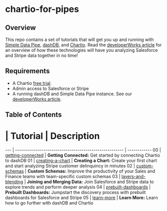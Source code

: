 # chartio-for-pipes

## Overview
This repo contains a set of tutorials that will get you up and running with
[Simple Data Pipe](https://developer.ibm.com/clouddataservices/simple-data-pipe/),
[dashDB](https://www.ibm.com/software/data/dashdb/), and [Chartio](https://chartio.com/). Read the
[developerWorks article]() for an overview of how these technologies will have you analyzing
Salesforce and Stripe data together in no time!

## Requirements
- A Chartio [free trial](http://landing.chartio.com/request-a-demo).
- Admin access to Salesforce or Stripe
- A running dashDB and Simple Data Pipe instance. See our [developerWorks article]().

## Table of Contents

 #  | Tutorial                                               | Description
--- | ------------------------------------------------------ | ------------
00  | [getting-connected](./getting-connected/README.md)     | **Getting Connected:** Get started by connecting Chartio to dashDB
01  | [creating-a-chart](./creating-a-chart/README.md)       | **Creating a Chart:** Create your first chart and start analyzing Stripe customer delinquincy in minutes
02  | [custom-schemas](./custom-schemas/README.md)           | **Custom Schemas:** Improve the productivity of your Sales and Finance teams with team-specific custom schemas
03  | [layers-and-blending](./layers-and-blending/README.md) | **Joining and Merging Data:** Join Salesforce and Stripe data to explore trends and perform deeper analysis
04  | [prebuilt-dashboards](./prebuilt-dashboards/README.md) | **Prebuilt Dashboards:** Jumpstart the discovery process with prebuilt dashboards for Salesforce and Stripe
05  | [learn-more](./learn-more/README.md)                   | **Learn More:** Learn how to go further with dashDB and Chartio
